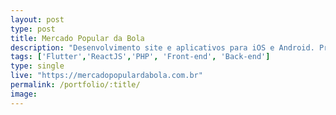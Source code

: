 ```yaml
---
layout: post
type: post
title: Mercado Popular da Bola
description: "Desenvolvimento site e aplicativos para iOS e Android. Projeto focado no desenvolvimento."
tags: ['Flutter','ReactJS','PHP', 'Front-end', 'Back-end']
type: single
live: "https://mercadopopulardabola.com.br"
permalink: /portfolio/:title/
image: 
---
```

